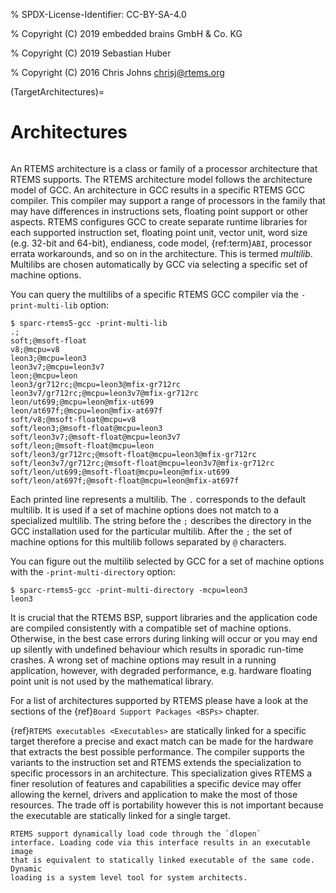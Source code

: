 % SPDX-License-Identifier: CC-BY-SA-4.0

% Copyright (C) 2019 embedded brains GmbH & Co. KG

% Copyright (C) 2019 Sebastian Huber

% Copyright (C) 2016 Chris Johns <chrisj@rtems.org>

(TargetArchitectures)=

# Architectures

```{index} Architectures
```

An RTEMS architecture is a class or family of a processor architecture that
RTEMS supports. The RTEMS architecture model follows the architecture model of
GCC. An architecture in GCC results in a specific RTEMS GCC compiler. This
compiler may support a range of processors in the family that may have
differences in instructions sets, floating point support or other aspects.
RTEMS configures GCC to create separate runtime libraries for each supported
instruction set, floating point unit, vector unit, word size (e.g. 32-bit and
64-bit), endianess, code model, {ref:term}`ABI`, processor errata workarounds,
and so on in the architecture. This is termed *multilib*. Multilibs are chosen
automatically by GCC via selecting a specific set of machine options.

You can query the multilibs of a specific RTEMS GCC compiler via the
`-print-multi-lib` option:

```none
$ sparc-rtems5-gcc -print-multi-lib
.;
soft;@msoft-float
v8;@mcpu=v8
leon3;@mcpu=leon3
leon3v7;@mcpu=leon3v7
leon;@mcpu=leon
leon3/gr712rc;@mcpu=leon3@mfix-gr712rc
leon3v7/gr712rc;@mcpu=leon3v7@mfix-gr712rc
leon/ut699;@mcpu=leon@mfix-ut699
leon/at697f;@mcpu=leon@mfix-at697f
soft/v8;@msoft-float@mcpu=v8
soft/leon3;@msoft-float@mcpu=leon3
soft/leon3v7;@msoft-float@mcpu=leon3v7
soft/leon;@msoft-float@mcpu=leon
soft/leon3/gr712rc;@msoft-float@mcpu=leon3@mfix-gr712rc
soft/leon3v7/gr712rc;@msoft-float@mcpu=leon3v7@mfix-gr712rc
soft/leon/ut699;@msoft-float@mcpu=leon@mfix-ut699
soft/leon/at697f;@msoft-float@mcpu=leon@mfix-at697f
```

Each printed line represents a multilib. The `.` corresponds to the default
multilib. It is used if a set of machine options does not match to a
specialized multilib. The string before the `;` describes the directory in
the GCC installation used for the particular multilib. After the `;` the set
of machine options for this multilib follows separated by `@` characters.

You can figure out the multilib selected by GCC for a set of machine options
with the `-print-multi-directory` option:

```none
$ sparc-rtems5-gcc -print-multi-directory -mcpu=leon3
leon3
```

It is crucial that the RTEMS BSP, support libraries and the application code
are compiled consistently with a compatible set of machine options. Otherwise,
in the best case errors during linking will occur or you may end up silently
with undefined behaviour which results in sporadic run-time crashes. A wrong
set of machine options may result in a running application, however, with
degraded performance, e.g. hardware floating point unit is not used by the
mathematical library.

For a list of architectures supported by RTEMS please have a look at the
sections of the {ref}`Board Support Packages <BSPs>` chapter.

{ref}`RTEMS executables <Executables>` are statically linked for a specific
target therefore a precise and exact match can be made for the hardware that
extracts the best possible performance. The compiler supports the variants to
the instruction set and RTEMS extends the specialization to specific processors
in an architecture. This specialization gives RTEMS a finer resolution of
features and capabilities a specific device may offer allowing the kernel,
drivers and application to make the most of those resources. The trade off is
portability however this is not important because the executable are statically
linked for a single target.

```{note}
RTEMS support dynamically load code through the `dlopen`
interface. Loading code via this interface results in an executable image
that is equivalent to statically linked executable of the same code. Dynamic
loading is a system level tool for system architects.
```
